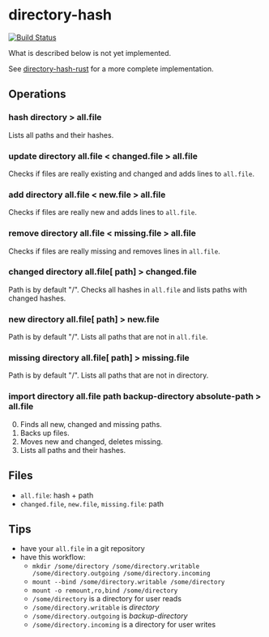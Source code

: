 # directory-hash

[![Build Status](https://travis-ci.org/jakutis/directory-hash.svg)](https://travis-ci.org/jakutis/directory-hash)

What is described below is not yet implemented.

See [directory-hash-rust](https://github.com/jakutis/directory-hash-rust) for a more complete implementation.

## Operations

### hash directory > all.file

Lists all paths and their hashes.

### update directory all.file < changed.file > all.file

Checks if files are really existing and changed and adds lines to `all.file`.

### add directory all.file < new.file > all.file

Checks if files are really new and adds lines to `all.file`.

### remove directory all.file < missing.file > all.file

Checks if files are really missing and removes lines in `all.file`.

### changed directory all.file[ path] > changed.file

Path is by default "/".
Checks all hashes in `all.file` and lists paths with changed hashes.

### new directory all.file[ path] > new.file

Path is by default "/".
Lists all paths that are not in `all.file`.

### missing directory all.file[ path] > missing.file

Path is by default "/".
Lists all paths that are not in directory.

### import directory all.file path backup-directory absolute-path > all.file

0. Finds all new, changed and missing paths.
0. Backs up files.
0. Moves new and changed, deletes missing.
0. Lists all paths and their hashes.

## Files

* `all.file`: hash + path
* `changed.file`, `new.file`, `missing.file`: path

## Tips

* have your `all.file` in a git repository
* have this workflow:
  * `mkdir /some/directory /some/directory.writable /some/directory.outgoing /some/directory.incoming`
  * `mount --bind /some/directory.writable /some/directory`
  * `mount -o remount,ro,bind /some/directory`
  * `/some/directory` is a directory for user reads
  * `/some/directory.writable` is *directory*
  * `/some/directory.outgoing` is *backup-directory*
  * `/some/directory.incoming` is a directory for user writes
